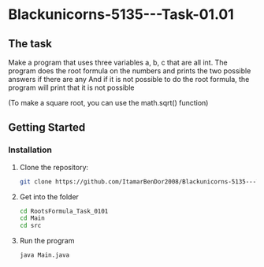 # Blackunicorns-5135---Task-01.01

## The task

Make a program that uses three variables a, b, c that are all int. 
The program does the root formula on the numbers and prints the two possible answers if there are any
And if it is not possible to do the root formula, the program will print that it is not possible

(To make a square root, you can use the math.sqrt() function)

## Getting Started

### Installation

1. Clone the repository:

    ```sh
    git clone https://github.com/ItamarBenDor2008/Blackunicorns-5135---Task-01.01.git
    ```

2. Get into the folder

    ```sh
    cd RootsFormula_Task_0101
    cd Main
    cd src
    ```
3. Run the program

    ```sh
    java Main.java
    ```

